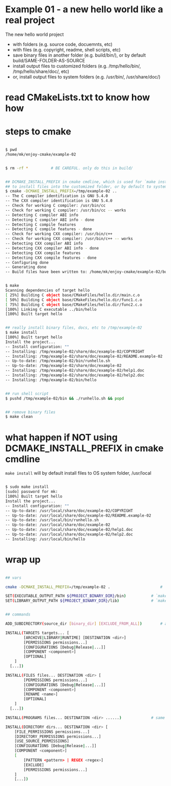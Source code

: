 # Example 01 - a new hello world like a real project



The new hello world project 

- with folders (e.g. source code, docuemnts, etc) 
- with files (e.g. copyright, readme, shell scripts, etc)
- save binary files in another folder (e.g. build/bin/), or by default build/SAME-FOLDER-AS-SOURCE
- install output files to customized folders (e.g. /tmp/hello/bin/, /tmp/hello/share/doc/, etc)
- or, install output files to system folders (e.g. /usr/bin/, /usr/share/doc/)



# read CMakeLists.txt to know how how



# steps to cmake

```bash

$ pwd
/home/mk/enjoy-cmake/example-02


$ rm -rf *			# BE CAREFUL. only do this in build/


## DCMAKE_INSTALL_PREFIX in cmake cmdline, which is used for `make install`
## to install files into the customized folder, or by default to system folders (/usr/local)
$ cmake -DCMAKE_INSTALL_PREFIX=/tmp/example-02 ..
-- The C compiler identification is GNU 5.4.0
-- The CXX compiler identification is GNU 5.4.0
-- Check for working C compiler: /usr/bin/cc
-- Check for working C compiler: /usr/bin/cc -- works
-- Detecting C compiler ABI info
-- Detecting C compiler ABI info - done
-- Detecting C compile features
-- Detecting C compile features - done
-- Check for working CXX compiler: /usr/bin/c++
-- Check for working CXX compiler: /usr/bin/c++ -- works
-- Detecting CXX compiler ABI info
-- Detecting CXX compiler ABI info - done
-- Detecting CXX compile features
-- Detecting CXX compile features - done
-- Configuring done
-- Generating done
-- Build files have been written to: /home/mk/enjoy-cmake/example-02/build


$ make
Scanning dependencies of target hello
[ 25%] Building C object base/CMakeFiles/hello.dir/main.c.o
[ 50%] Building C object base/CMakeFiles/hello.dir/func1.c.o
[ 75%] Building C object base/CMakeFiles/hello.dir/func2.c.o
[100%] Linking C executable ../bin/hello
[100%] Built target hello


## really install binary files, docs, etc to /tmp/example-02
$ make install
[100%] Built target hello
Install the project...
-- Install configuration: ""
-- Installing: /tmp/example-02/share/doc/example-02/COPYRIGHT
-- Installing: /tmp/example-02/share/doc/example-02/README.example-02
-- Up-to-date: /tmp/example-02/bin/runhello.sh
-- Up-to-date: /tmp/example-02/share/doc/example-02
-- Installing: /tmp/example-02/share/doc/example-02/help1.doc
-- Installing: /tmp/example-02/share/doc/example-02/help2.doc
-- Installing: /tmp/example-02/bin/hello


## run shell script
$ pushd /tmp/example-02/bin && ./runhello.sh && popd


## remove binary files
$ make clean	

```



# what happen if NOT using DCMAKE_INSTALL_PREFIX in cmake cmdline

`make install` will by default install files to OS system folder, /usr/local


```bash

$ sudo make install
[sudo] password for mk: 
[100%] Built target hello
Install the project...
-- Install configuration: ""
-- Up-to-date: /usr/local/share/doc/example-02/COPYRIGHT
-- Up-to-date: /usr/local/share/doc/example-02/README.example-02
-- Up-to-date: /usr/local/bin/runhello.sh
-- Up-to-date: /usr/local/share/doc/example-02
-- Up-to-date: /usr/local/share/doc/example-02/help1.doc
-- Up-to-date: /usr/local/share/doc/example-02/help2.doc
-- Installing: /usr/local/bin/hello

```



# wrap up

```bash

## vars

cmake -DCMAKE_INSTALL_PREFIX=/tmp/example-02 .						# `make install` will install files & folders to this path

SET(EXECUTABLE_OUTPUT_PATH ${PROJECT_BINARY_DIR}/bin)			# `make` save binary output to this path
SET(LIBRARY_OUTPUT_PATH ${PROJECT_BINARY_DIR}/lib)				# `make` save library output to this path


## commands

ADD_SUBDIRECTORY(source_dir [binary_dir] [EXCLUDE_FROM_ALL])		# add sub CMakeLists.txt

INSTALL(TARGETS targets... [
		[ARCHIVE|LIBRARY|RUNTIME] [DESTINATION <dir>] 
		[PERMISSIONS permissions...] 
		[CONFIGURATIONS [Debug|Release|...]] 
		[COMPONENT <component>] 
		[OPTIONAL] 
	] 
  [...])

INSTALL(FILES files... DESTINATION <dir> [								# similar as above
		[PERMISSIONS permissions...]
		[CONFIGURATIONS [Debug|Release|...]]
		[COMPONENT <component>]
		[RENAME <name>] 
		[OPTIONAL]
	] 
  [...])

INSTALL(PROGRAMS files... DESTINATION <dir> ......)				# same as above

INSTALL(DIRECTORY dirs... DESTINATION <dir> [
	[FILE_PERMISSIONS permissions...]
	[DIRECTORY_PERMISSIONS permissions...]
	[USE_SOURCE_PERMISSIONS]
	[CONFIGURATIONS [Debug|Release|...]]
	[COMPONENT <component>]
	[
		[PATTERN <pattern> | REGEX <regex>]
		[EXCLUDE] 
		[PERMISSIONS permissions...]
	] 
	[...])

```
